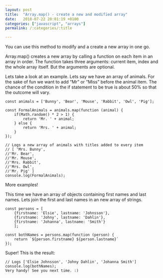 ```yaml
---
layout: post
title:  "Array.map() - create a new and modified array"
date:   2018-07-22 20:01:19 +0100
categories: ["javascript", "arrays"]
permalink: /:categories/:title

---
```

You can use this method to modify and a create a new array in one go.

Array.map() creates a new array by calling a function on each item in an array in order. The function takes three arguments: current item, index and the whole array itself. But the arguments are optional.

Lets take a look at an example. Lets say we have an array of animals. For the sake of fun we want to add “Mr” or “Miss” before the animal item. The chance of the condition in the if statement to be true is about 50% so that the outcome will vary.
```
const animals = ['Bunny', 'Bear', 'Mouse', 'Rabbit', 'Owl', 'Pig'];

const FormalAnimals = animals.map(function (animal) {
    if(Math.random() * 2 > 1) {
        return 'Mr. ' + animal;
    } else {
        return 'Mrs. ' + animal;
    }
});

// Logs a new array of animals with titles added to every item
// [ 'Mrs. Bunny',
//'Mr. Bear',
//'Mr. Mouse',
//'Mrs. Rabbit',
//'Mrs. Owl',
//'Mr. Pig' ]
console.log(FormalAnimals);
```
More examples!

This time we have an array of objects containing first names and last names. Lets join the first and last names in an new array of strings.
```
const persons = [
    {firstname: 'Elsie', lastname: 'Johnsson'},
    {firstname: 'Johny', lastname: 'Dahlin'},
    {firstname: 'Johanna', lastname: 'Smith'}
    ];

const bothNames = persons.map(function (person) {
    return `${person.firstname} ${person.lastname}`
});
```
Super! This is the result:
```
// Logs ['Elsie Johnsson', 'Johny Dahlin', 'Johanna Smith']
console.log(bothNames);
Very handy! See you next time. :)
```